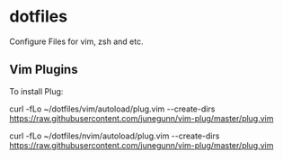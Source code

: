 dotfiles
=======

Configure Files for vim, zsh and etc.

## Vim Plugins

To install Plug:

curl -fLo ~/dotfiles/vim/autoload/plug.vim --create-dirs \
    https://raw.githubusercontent.com/junegunn/vim-plug/master/plug.vim

curl -fLo ~/dotfiles/nvim/autoload/plug.vim --create-dirs \
    https://raw.githubusercontent.com/junegunn/vim-plug/master/plug.vim
